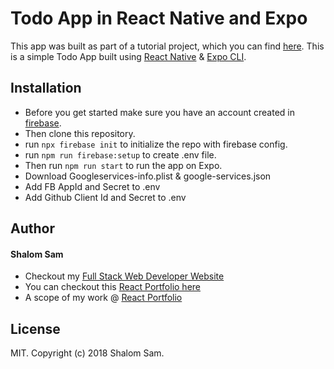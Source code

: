 # Todo App in React Native and Expo

This app was built as part of a tutorial project, which you can find [here](https://techunderthesun.in/making-a-simple-todo-mobile-app-react-native/). This is a simple Todo App built using [React Native](https://facebook.github.io/react-native/) & [Expo CLI](https://docs.expo.io/versions/latest/workflow/expo-cli/).

## Installation
* Before you get started make sure you have an account created in [firebase](https://firebase.google.com/).
* Then clone this repository.
* run `npx firebase init` to initialize the repo with firebase config.
* run `npm run firebase:setup` to create .env file.
* Then run `npm run start` to run the app on Expo.
* Download Googleservices-info.plist & google-services.json
* Add FB AppId and Secret to .env
* Add Github Client Id and Secret to .env

## Author
#### Shalom Sam

+ Checkout my <a href="https://shalomsam.com" title="Full Stack Web Developer, UI/UX Javascript Specialist" target="_blank">Full Stack Web Developer Website</a>
+ You can checkout this <a href="http://react.shalomsam.com" title="Full Stack Developer, Angular Portfolio" target="_blank">React Portfolio here</a>
+ A scope of my work @ <a title="Web Software Developer Portfolio" target="_blank" href="https://react.shalomsam.com/portfolio">React Portfolio</a>


## License

MIT. Copyright (c) 2018 Shalom Sam.
